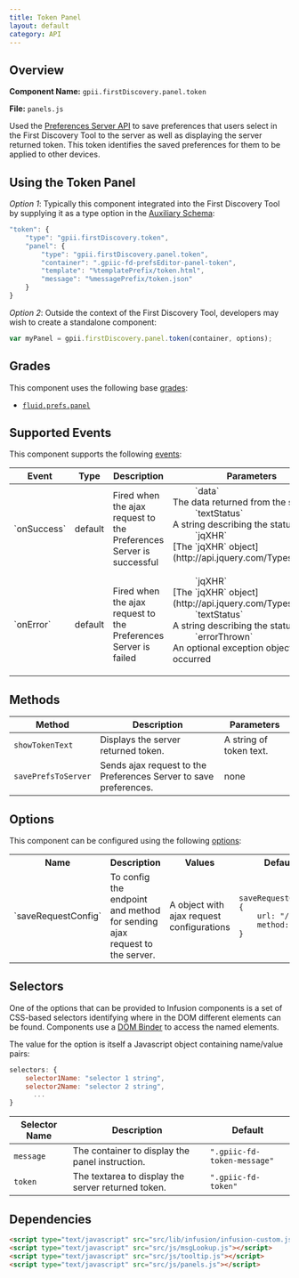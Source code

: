 ```yaml
---
title: Token Panel
layout: default
category: API
---
```


## Overview

**Component Name:** `gpii.firstDiscovery.panel.token`

**File:** `panels.js`

Used the [Preferences Server API](https://github.com/GPII/universal/blob/master/documentation/PreferencesServer.md) to save preferences that users select in the First Discovery Tool to the server as well as displaying the server returned token. This token identifies the saved preferences for them to be applied to other devices.

## Using the Token Panel

*Option 1*: Typically this component integrated into the First Discovery Tool by supplying it as a type option in the
[Auxiliary Schema](http://docs.fluidproject.org/infusion/development/AuxiliarySchemaForPreferencesFramework.html):
```javascript
"token": {
    "type": "gpii.firstDiscovery.token",
    "panel": {
        "type": "gpii.firstDiscovery.panel.token",
        "container": ".gpiic-fd-prefsEditor-panel-token",
        "template": "%templatePrefix/token.html",
        "message": "%messagePrefix/token.json"
    }
}
```

*Option 2*: Outside the context of the First Discovery Tool, developers may wish to create a standalone component:
```javascript
var myPanel = gpii.firstDiscovery.panel.token(container, options);
```

## Grades

This component uses the following base
[grades](http://docs.fluidproject.org/infusion/development/ComponentGrades.html):

* [`fluid.prefs.panel`](http://docs.fluidproject.org/infusion/development/Panels.html)

## Supported Events

This component supports the following
[events](http://docs.fluidproject.org/infusion/development/InfusionEventSystem.html):

<table>
    <thead>
        <tr><th>Event</th><th>Type</th><th>Description</th><th>Parameters</th></tr>
    </thead>
    <tbody>
        <tr>
            <td>`onSuccess`</td>
            <td>default</td>
            <td>Fired when the ajax request to the Preferences Server is successful</td>
            <td>
                <dl>
                    <dd>`data`</dd>
                    <dt>The data returned from the server</dt>
                    <dd>`textStatus`</dd>
                    <dt>A string describing the status</dt>
                    <dd>`jqXHR`</dd>
                    <dt>[The `jqXHR` object](http://api.jquery.com/Types/#jqXHR)</dt>
                </dl>
            </td>
        </tr>
        <tr>
            <td>`onError`</td>
            <td>default</td>
            <td>Fired when the ajax request to the Preferences Server is failed</td>
            <td>
                <dl>
                    <dd>`jqXHR`</dd>
                    <dt>[The `jqXHR` object](http://api.jquery.com/Types/#jqXHR)</dt>
                    <dd>`textStatus`</dd>
                    <dt>A string describing the status</dt>
                    <dd>`errorThrown`</dd>
                    <dt>An optional exception object, if one occurred</dt>
                </dl>
            </td>
        </tr>
    </tbody>
</table>

## Methods

| Method | Description | Parameters |
|--------|-------------|------------|
| `showTokenText` | Displays the server returned token. | A string of token text. |
| `savePrefsToServer` | Sends ajax request to the Preferences Server to save preferences. | none |

## Options

This component can be configured using the following
[options](http://docs.fluidproject.org/infusion/development/ComponentOptionsAndDefaults.html):

<table>
    <tr><th>Name</th><th>Description</th><th>Values</th><th>Default</th></tr>
    <tr>
        <td>`saveRequestConfig`</td>
        <td>To config the endpoint and method for sending ajax request to the server.</td>
        <td>A object with ajax request configurations</td>
        <td>
        <pre><code>saveRequestConfig: {
    url: "/user",
    method: "POST"
}</code></pre>
        </td>
    </tr>
</table>

## Selectors

One of the options that can be provided to Infusion components is a set of CSS-based
selectors identifying where in the DOM different elements can be found. Components use a
[DOM Binder](http://docs.fluidproject.org/infusion/development/DOMBinder.html) to access the
named elements.

The value for the option is itself a Javascript object containing name/value pairs:

```javascript
selectors: {
    selector1Name: "selector 1 string",
    selector2Name: "selector 2 string",
      ...
}
```

| Selector Name | Description | Default |
|---------------|-------------|---------|
| `message` | The container to display the panel instruction. | `".gpiic-fd-token-message"` |
| `token` |  The textarea to display the server returned token. | `".gpiic-fd-token"` |

## Dependencies

```html
<script type="text/javascript" src="src/lib/infusion/infusion-custom.js"></script>
<script type="text/javascript" src="src/js/msgLookup.js"></script>
<script type="text/javascript" src="src/js/tooltip.js"></script>
<script type="text/javascript" src="src/js/panels.js"></script>
```
